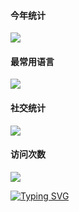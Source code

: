 #### 今年统计
![](https://github-stats.ubrong.com/api?username=xiaou61&show_icons=true&theme=tokyonight)
#### 最常用语言
![](https://github-stats.ubrong.com/api/top-langs/?username=xiaou61&layout=compact&theme=tokyonight)
#### 社交统计
![](https://stats.justsong.cn/api/github?username=xiaou61&theme=dark&lang=zh-CN)<br>
#### 访问次数
![](https://profile-counter.glitch.me/{xiaou61}/count.svg)



[![Typing SVG](https://readme-typing-svg.demolab.com?font=Fira+Code&pause=1000&center=%E5%81%87&vCenter=%E5%81%87&repeat=%E7%9C%9F&width=435&lines=Thank+you+for+browsing)](https://git.io/typing-svg)

